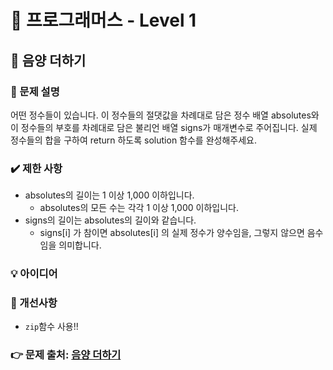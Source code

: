 # 🔔 프로그래머스 - Level 1
## 📑 음양 더하기
### 📌 문제 설명
어떤 정수들이 있습니다. 
이 정수들의 절댓값을 차례대로 담은 정수 배열 absolutes와 이 정수들의 부호를 차례대로 담은 불리언 배열 signs가 매개변수로 주어집니다.
실제 정수들의 합을 구하여 return 하도록 solution 함수를 완성해주세요.

### ✔️ 제한 사항
- absolutes의 길이는 1 이상 1,000 이하입니다.
    - absolutes의 모든 수는 각각 1 이상 1,000 이하입니다.
- signs의 길이는 absolutes의 길이와 같습니다.
    - signs[i] 가 참이면 absolutes[i] 의 실제 정수가 양수임을, 그렇지 않으면 음수임을 의미합니다.

### 💡 아이디어


### 💬 개선사항
- `zip`함수 사용!!

### 👉 문제 출처: [음양 더하기](https://programmers.co.kr/learn/courses/30/lessons/76501)


